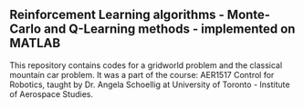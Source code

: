 ## Reinforcement Learning algorithms - Monte-Carlo and Q-Learning methods - implemented on MATLAB

This repository contains codes for a gridworld problem and the classical mountain car problem. It was a part of the course: AER1517 Control for Robotics, taught by Dr. Angela Schoellig at University of Toronto - Institute of Aerospace Studies.
